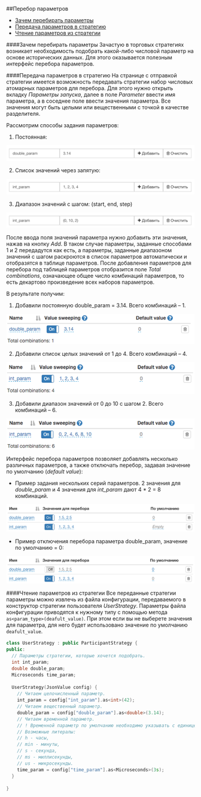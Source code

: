 ##Перебор параметров

* [Зачем перебирать параметры](#intro)
* [Передача параметров в стратегию](#to_strategy)
* [Чтение параметров из стратегии](#from_strategy)

<a id="intro"></a>
####Зачем перебирать параметры
Зачастую в торговых стратегиях возникает необходимость подобрать какой-либо числовой параметр на основе исторических данных. Для этого оказывается полезным интерфейс перебора параметров.

<a id="to_strategy"></a>
####Передача параметров в стратегию
На странице с отправкой стратегии имеется возможность передавать стратегии набор числовых атомарных параметров для перебора. Для этого нужно открыть вкладку *Параметры запуска*, далее в поле *Parameter* ввести имя параметра, а в соседнее поле ввести значения параметра. Все значения могут быть целыми или вещественными с точкой в качестве разделителя.

Рассмотрим способы задания параметров:

1. Постоянная:

<img src="/img/param_const_double_set.png" alt="Константный вещественный параметр">

2. Список значений через запятую:

<img src="/img/param_list_int_set.png" alt="Список целых значений">

3. Диапазон значений с шагом: (start, end, step)

<img src="/img/param_range_int_set.png" alt="Диапазон значений от 0 до 10 с шагом 2">

После ввода поля значений параметра нужно добавить эти значения, нажав на кнопку *Add*. В таком случае параметры, заданные способами 1 и 2 передадутся как есть, а параметры, заданные диапазоном значений с шагом раскроются в список параметров автоматически и отобразятся в таблице параметров. После добавления параметров для перебора под таблицей параметров отобразится поле *Total combinations*,  означающее общее число комбинаций параметров, то есть декартово произведение всех наборов параметров.

В результате получим:

1. Добавили постоянную double_param = 3.14. Всего комбинаций – 1.

<img src="/img/param_const_double_res.png" alt="Добавили постоянную double_param = 3.14">

2. Добавили список целых значений от 1 до 4. Всего комбинаций – 4.

<img src="/img/param_list_int_res.png" alt="Добавили список целых значений от 1 до 4">

3. Добавили диапазон значений от 0 до 10 с шагом 2. Всего комбинаций – 6.

<img src="/img/param_range_int_res.png" alt="Добавили диапазон значений от 0 до 10 с шагом 2">

Интерфейс перебора параметров позволяет добавлять несколько различных параметров, а также отключать перебор, задавая значение по умолчанию (*default value*):

- Пример задания нескольких серий параметров. 2 значения для *double_param* и 4 значения для *int_param* дают 4 * 2 = 8 комбинаций.

<img src="/img/param_double_int_combo.png" alt="Пример задания нескольких серий параметров">

- Пример отключения перебора параметра double_param, значение по умолчанию = 0:

<img src="/img/param_double_int_turn_off_double.png" alt="Пример отключения перебора параметра double_param">


<a id="from_strategy"></a>
####Чтение параметров из стратегии
Все переданные стратегии параметры можно извлечь из файла конфигурации, передаваемого в конструктор стратегии пользователя *UserStrategy*. Параметры файла конфигурации приводятся к нужному типу с помощью метода `as<param_type>(deafult_value)`. При этом если вы не выберете значения для параметра, для него будет использовано значение по умолчанию `deafult_value`.
```c++
class UserStrategy : public ParticipantStrategy {
public:
  // Параметры стратегии, которые хочется подобрать.
  int int_param;
  double double_param;
  Microseconds time_param;

  UserStrategy(JsonValue config) {
	// Читаем целочисленный параметр.
	int_param = config["int_param"].as<int>(42);
	// Читаем вещественный параметр.
	double_param = config["double_param"].as<double>(3.14);
	// Читаем временной параметр.
	// ! Временной параметр по умолчанию необходимо указывать с единицей измерения (литералом).
	// Возможные литералы:
	// h - часы,
	// min - минуты,
	// s - секунда,
	// ms - миллисекунды,
	// us - микросекунды.
	time_param = config["time_param"].as<Microseconds>(3s);
  }

}
```
